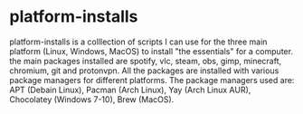 # platform-installs
platform-installs is a  colllection of scripts I can use for the three main platform (Linux, Windows, MacOS) to install "the essentials" for a computer.
the main packages installed are spotify, vlc, steam, obs, gimp, minecraft, chromium, git and protonvpn.
All the packages are installed with various package managers for different platforms.
The package managers used are: APT (Debain Linux), Pacman (Arch Linux), Yay (Arch Linux AUR), Chocolatey (Windows 7-10), Brew (MacOS).
